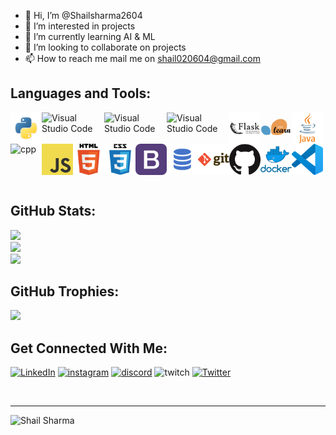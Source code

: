 - 👋 Hi, I’m @Shailsharma2604
- 👀 I’m interested in projects
- 🌱 I’m currently learning AI & ML
- 💞️ I’m looking to collaborate on projects
- 📫 How to reach me mail me on shail020604@gmail.com

## Languages and Tools:

[<img align="left" alt="Python" width="50px" src="https://raw.githubusercontent.com/github/explore/80688e429a7d4ef2fca1e82350fe8e3517d3494d/topics/python/python.png" />][Python]
[<img align="left" alt="Visual Studio Code" width="100px" src="https://img.shields.io/badge/pandas-%23150458.svg?style=for-the-badge&logo=pandas&logoColor=white" />][Pandas]
[<img align="left" alt="Visual Studio Code" width="100px" src="https://img.shields.io/badge/numpy-%23013243.svg?style=for-the-badge&logo=numpy&logoColor=white" />][Numpy]
[<img align="left" alt="Visual Studio Code" width="100px" src="https://img.shields.io/badge/Matplotlib-%23ffffff.svg?style=for-the-badge&logo=Matplotlib&logoColor=black" />][Matplotlib]
[<img align="left" alt="Python" width="50px" src="https://raw.githubusercontent.com/github/explore/80688e429a7d4ef2fca1e82350fe8e3517d3494d/topics/flask/flask.png" />][Flask]
[<img align="left" alt="Sklearn" width="50px" src="https://raw.githubusercontent.com/github/explore/80688e429a7d4ef2fca1e82350fe8e3517d3494d/topics/scikit-learn/scikit-learn.png" />][scikit-learn]
[<img align="left" alt="Java" width="50px" src="https://raw.githubusercontent.com/github/explore/80688e429a7d4ef2fca1e82350fe8e3517d3494d/topics/java/java.png" />][Java]
[<img align="left" alt="cpp" width="50px" src="https://raw.githubusercontent.com/isocpp/logos/master/cpp_logo.png" />][cpp]
[<img align="left" alt="javascript" width="50px" src="https://raw.githubusercontent.com/github/explore/80688e429a7d4ef2fca1e82350fe8e3517d3494d/topics/javascript/javascript.png" />][javascript]
<br/>
<br/>

[<img align="left" alt="HTML5" width="50px" src="https://raw.githubusercontent.com/github/explore/80688e429a7d4ef2fca1e82350fe8e3517d3494d/topics/html/html.png" />][HTML5]
[<img align="left" alt="CSS" width="50px" src="https://raw.githubusercontent.com/github/explore/80688e429a7d4ef2fca1e82350fe8e3517d3494d/topics/css/css.png" />][CSS]
[<img align="left" alt="Bootstrap" width="50px" src="https://raw.githubusercontent.com/github/explore/80688e429a7d4ef2fca1e82350fe8e3517d3494d/topics/bootstrap/bootstrap.png" />][Bootstrap]
[<img align="left" alt="SQL" width="50px" src="https://raw.githubusercontent.com/github/explore/80688e429a7d4ef2fca1e82350fe8e3517d3494d/topics/sql/sql.png" />][sql]
[<img align="left" alt="Git" width="50px" src="https://raw.githubusercontent.com/github/explore/80688e429a7d4ef2fca1e82350fe8e3517d3494d/topics/git/git.png" />][Git]
[<img align="left" alt="GitHub" width="50px" src="https://raw.githubusercontent.com/github/explore/78df643247d429f6cc873026c0622819ad797942/topics/github/github.png" />][GitHub]
[<img align="left" alt="docker" width="50px" src="https://raw.githubusercontent.com/github/explore/80688e429a7d4ef2fca1e82350fe8e3517d3494d/topics/docker/docker.png" />][docker]
[<img align="left" alt="Visual Studio Code" width="50px" src="https://raw.githubusercontent.com/github/explore/80688e429a7d4ef2fca1e82350fe8e3517d3494d/topics/visual-studio-code/visual-studio-code.png" />][Visual Studio Code]

<br />

<br /> 

<br />

<br />


## GitHub Stats:
![](https://github-readme-stats.vercel.app/api?username=Shailsharma2604&theme=radical&hide_border=true&include_all_commits=true&count_private=true)<br/>
![](https://github-readme-streak-stats.herokuapp.com?user=Shailsharma2604&theme=radical&hide_border=true)<br/>
![](https://github-readme-stats.vercel.app/api/top-langs/?username=Shailsharma2604&theme=radical&hide_border=true&include_all_commits=true&count_private=true&layout=compact)


## GitHub Trophies:
![](https://github-profile-trophy.vercel.app/?username=Shailsharma2604&theme=radical&no-frame=true&no-bg=true&margin-w=4)

## Get Connected With Me:

<a href="https://www.linkedin.com/in/shail-sharma-607175250/">![LinkedIn](https://img.shields.io/badge/linkedin-%230077B5.svg?style=for-the-badge&logo=linkedin&logoColor=white)<a/>
<a href="https://www.instagram.com/shail_sharma_2604/">![instagram](https://img.shields.io/badge/Instagram-%23E4405F.svg?style=for-the-badge&logo=Instagram&logoColor=white)<a/>
<a href="https://discord.com/users/826749398645604352">![discord](https://img.shields.io/badge/Discord-%235865F2.svg?style=for-the-badge&logo=discord&logoColor=white)<a/>
![twitch](https://img.shields.io/badge/Twitch-%239146FF.svg?style=for-the-badge&logo=Twitch&logoColor=white)
<a href="https://twitter.com/shail020604">![Twitter](https://img.shields.io/badge/Twitter-1DA1F2?style=for-the-badge&logo=twitter&logoColor=white)<a/>


[Visual Studio Code]: https://code.visualstudio.com/download
[Git]: https://git-scm.com/downloads
[Github]: https://desktop.github.com/
[Python]: https://www.python.org/downloads/
[HTML5]: https://en.wikipedia.org/wiki/HTML
[CSS]: https://en.wikipedia.org/wiki/CSS
[javascript]: https://en.wikipedia.org/wiki/JavaScript
[twitch]: https://www.twitch.tv/ig_frostxd
[cpp]: https://sourceforge.net/projects/orwelldevcpp/
[sql]: https://dev.mysql.com/doc/
[docker]: https://docs.docker.com
[Numpy]: https://numpy.org/doc/
[Pandas]: https://pandas.pydata.org/docs/
[Java]: https://docs.oracle.com/en/java/
[Bootstrap]: https://getbootstrap.com
[Flask]: https://flask.palletsprojects.com/en/3.0.x/
[Matplotlib]: https://matplotlib.org
[scikit-learn]: https://scikit-learn.org/stable/
<br />

---

<p align="left"> <img src="https://komarev.com/ghpvc/?username=Shailsharma2604&label=Profile%20views&color=0e75b6&style=flat" alt="Shail Sharma" /> </p>

